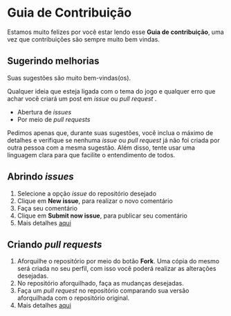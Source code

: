 # Guia de Contribuição
Estamos muito felizes por você estar lendo esse **Guia de contribuição**, uma vez que contribuições são sempre muito bem vindas.

## Sugerindo melhorias
Suas sugestões são muito bem-vindas(os).

Qualquer ideia que esteja ligada com o tema do jogo e qualquer erro que achar você criará um post em _issue_ ou _pull request_ .

- Abertura de _issues_ 
- Por meio de _pull requests_

Pedimos apenas que, durante suas sugestões, você inclua o máximo de detalhes e verifique se nenhuma _issue_ ou _pull request_ já não foi criada por outra pessoa com a mesma sugestão. Além disso, tente usar uma linguagem clara para que facilite o entendimento de todos.

## Abrindo _issues_

1. Selecione a opção _issue_ do repositório desejado
2. Clique em **New issue**, para realizar o novo comentário
3. Faça seu comentário
4. Clique em **Submit now issue**, para publicar seu comentário
5. Mais detalhes [aqui](https://docs.github.com/pt/enterprise-cloud@latest/issues/tracking-your-work-with-issues/creating-an-issue)

## Criando _pull requests_

1. Aforquilhe o repositório por meio do botão **Fork**. Uma cópia do mesmo será criada no seu perfil, com isso você poderá realizar as alterações desejadas.
2. No repositório aforquilhado, faça as mudanças desejadas.
3. Faça um _pull request_ no repositório comparando sua versão aforquilhada com o repositório original.
4. Mais detalhes [aqui](https://help.github.com/pt/enterprise/2.17/user/github/collaborating-with-issues-and-pull-requests/creating-a-pull-request-from-a-fork)


